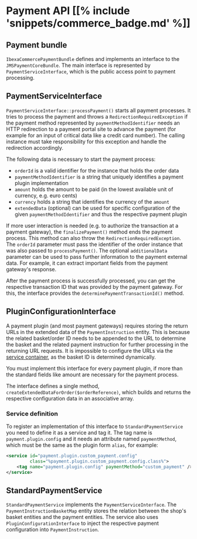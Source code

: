 # Payment API [[% include 'snippets/commerce_badge.md' %]]

## Payment bundle

`IbexaCommercePaymentBundle` defines and implements an interface to the `JMSPaymentCoreBundle`. 
The main interface is represented by `PaymentServiceInterface`, which is the public access point to payment processing.

## PaymentServiceInterface

`PaymentServiceInterface::processPayment()` starts all payment processes.
It tries to process the payment and throws a `RedirectionRequiredException`
if the payment method represented by `paymentMethodIdentifier` needs an HTTP redirection to a payment portal site to advance the payment
(for example for an input of critical data like a credit card number).
The calling instance must take responsibility for this exception and handle the redirection accordingly.

The following data is necessary to start the payment process:

- `orderId` is a valid identifier for the instance that holds the order data
- `paymentMethodIdentifier` is a string that uniquely identifies a payment plugin implementation
- `amount` holds the amount to be paid (in the lowest available unit of currency, e.g. euro cents)
- `currency` holds a string that identifies the currency of the `amount`
- `extendedData` (optional) can be used for specific configuration of the given `paymentMethodIdentifier` and thus the respective payment plugin

If more user interaction is needed (e.g. to authorize the transaction at a payment gateway),
the `finalizePayment()` method ends the payment process.
This method can also throw the `RedirectionRequiredException`.
The `orderId` parameter must pass the identifier of the order instance that was also passed to `processPayment()`.
The optional `additionalData` parameter can be used to pass further information to the payment external data.
For example, it can extract important fields from the payment gateway's response.

After the payment process is successfully processed, you can get the respective transaction ID
that was provided by the payment gateway. For this, the interface provides the `determinePaymentTransactionId()` method.

## PluginConfigurationInterface

A payment plugin (and most payment gateways) requires storing the return URLs in the extended data of the `PaymentInstruction` entity.
This is because the related basket/order ID needs to be appended to the URL to determine the basket
and the related payment instruction for further processing in the returning URL requests.
It is impossible to configure the URLs via the [service container](../../api/public_php_api.md#service-container), as the basket ID is determined dynamically.

You must implement this interface for every payment plugin,
if more than the standard fields like amount are necessary for the payment process.

The interface defines a single method, `createExtendedDataForOrder($orderReference)`,
which builds and returns the respective configuration data in an associative array.

### Service definition

To register an implementation of this interface to `StandardPaymentService` you need to define it as a service and tag it.
The tag name is `payment.plugin.config` and it needs an attribute named `paymentMethod`,
which must be the same as the plugin form `alias`, for example:

``` xml
<service id="payment.plugin.custom_payment.config"
         class="%payment.plugin.custom_payment.config.class%">
    <tag name="payment.plugin.config" paymentMethod="custom_payment" />
</service>
```

## StandardPaymentService

`StandardPaymentService` implements the `PaymentServiceInterface`.
The `PaymentInstructionBasketMap` entity stores the relation between the shop's basket entities and the payment entities.
The service also uses `PluginConfigurationInterface` to inject the respective payment configuration into `PaymentInstruction`.
